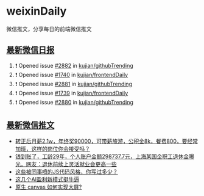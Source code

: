 # weixinDaily
微信推文，分享每日的前端微信推文

## [最新微信日报](https://github.com/kujian/weixinDaily/issues)

<!--START_SECTION:activity-->
1. ❗ Opened issue [#2882](https://github.com/kujian/githubTrending/issues/2882) in [kujian/githubTrending](https://github.com/kujian/githubTrending)
2. ❗ Opened issue [#1740](https://github.com/kujian/frontendDaily/issues/1740) in [kujian/frontendDaily](https://github.com/kujian/frontendDaily)
3. ❗ Opened issue [#2881](https://github.com/kujian/githubTrending/issues/2881) in [kujian/githubTrending](https://github.com/kujian/githubTrending)
4. ❗ Opened issue [#1739](https://github.com/kujian/frontendDaily/issues/1739) in [kujian/frontendDaily](https://github.com/kujian/frontendDaily)
5. ❗ Opened issue [#2880](https://github.com/kujian/githubTrending/issues/2880) in [kujian/githubTrending](https://github.com/kujian/githubTrending)
<!--END_SECTION:activity-->


## [最新微信推文](https://weixin.qdkfweb.cn/)

<!-- BLOG-POST-LIST:START -->
- [转正后月薪2.1w，年终奖90000，可带薪旅游，公积金8k，餐费800，要经常加班，这样的岗位你会接受吗？](https://weixin.qdkfweb.cn/48348.html)
- [钱到账了，工龄29年，个人账户金额298737.7元，上海某国企职工退休金曝光。网友：退休前续上灵活就业会更高一些](https://weixin.qdkfweb.cn/48350.html)
- [这些被同事喷的JS代码风格，你写过多少？](https://weixin.qdkfweb.cn/48301.html)
- [这几个AI盈利新模式挺牛逼](https://weixin.qdkfweb.cn/48344.html)
- [原生 canvas 如何实现大屏?](https://weixin.qdkfweb.cn/48321.html)
<!-- BLOG-POST-LIST:END -->